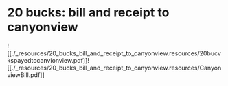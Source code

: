 # 20 bucks: bill and receipt to canyonview

![[./_resources/20_bucks_bill_and_receipt_to_canyonview.resources/20bucvkspayedtocanvionview.pdf]]![[./_resources/20_bucks_bill_and_receipt_to_canyonview.resources/CanyonviewBill.pdf]]
